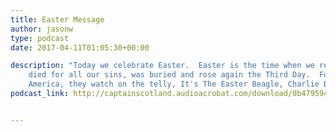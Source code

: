 ```yaml
---
title: Easter Message
author: jasonw
type: podcast
date: 2017-04-11T01:05:30+00:00

description: "Today we celebrate Easter.  Easter is the time when we remember that Jesus
    died for all our sins, was buried and rose again the Third Day.  For many in
    America, they watch on the telly, It's The Easter Beagle, Charlie Brown."
podcast_link: http://captainscotland.audioacrobat.com/download/0b479594-e2ed-10d2-fb02-c0da785714e8.mp3


---
```

